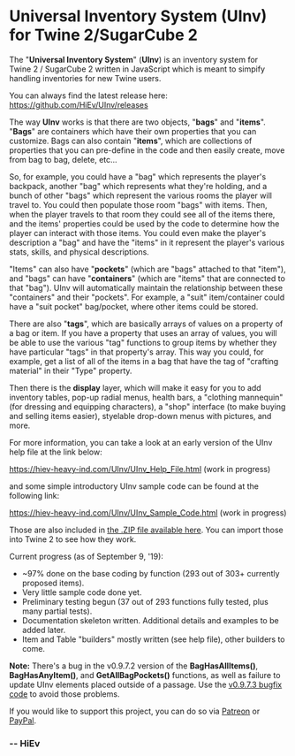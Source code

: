 # Universal Inventory System (UInv) for Twine&nbsp;2/SugarCube&nbsp;2

The "**Universal Inventory System**" (**UInv**) is an inventory system for Twine&nbsp;2 / SugarCube&nbsp;2 written in JavaScript which is meant to simpify handling inventories for new Twine users.

You can always find the latest release here:  https://github.com/HiEv/UInv/releases

The way **UInv** works is that there are two objects, "**bags**" and "**items**".  "**Bags**" are containers which have their own properties that you can customize.  Bags can also contain "**items**", which are collections of properties that you can pre-define in the code and then easily create, move from bag to bag, delete, etc...

So, for example, you could have a "bag" which represents the player's backpack, another "bag" which represents what they're holding, and a bunch of other "bags" which represent the various rooms the player will travel to.  You could then populate those room "bags" with items.  Then, when the player travels to that room they could see all of the items there, and the items' properties could be used by the code to determine how the player can interact with those items.  You could even make the player's description a "bag" and have the "items" in it represent the player's various stats, skills, and physical descriptions.

"Items" can also have "**pockets**" (which are "bags" attached to that "item"), and "bags" can have "**containers**" (which are "items" that are connected to that "bag").  UInv will automatically maintain the relationship between these "containers" and their "pockets".  For example, a "suit" item/container could have a "suit pocket" bag/pocket, where other items could be stored.

There are also "**tags**", which are basically arrays of values on a property of a bag or item. If you have a property that uses an array of values, you will be able to use the various "tag" functions to group items by whether they have particular "tags" in that property's array. This way you could, for example, get a list of all of the items in a bag that have the tag of "crafting material" in their "Type" property.

Then there is the **display** layer, which will make it easy for you to add inventory tables, pop-up radial menus, health bars, a "clothing mannequin" (for dressing and equipping characters), a "shop" interface (to make buying and selling items easier), styelable drop-down menus with pictures, and more.

For more information, you can take a look at an early version of the UInv help file at the link below:

https://hiev-heavy-ind.com/UInv/UInv_Help_File.html  (work in progress)

and some simple introductory UInv sample code can be found at the following link:

https://hiev-heavy-ind.com/UInv/UInv_Sample_Code.html  (work in progress)

Those are also included in [the .ZIP file available here](https://github.com/HiEv/UInv/releases).  You can import those into Twine 2 to see how they work.

Current progress (as of September 9, '19):
 - ~97% done on the base coding by function (293 out of 303+ currently proposed items).
 - Very little sample code done yet.
 - Preliminary testing begun (37 out of 293 functions fully tested, plus many partial tests).
 - Documentation skeleton written.  Additional details and examples to be added later.
 - Item and Table "builders" mostly written (see help file), other builders to come.

**Note:**  There's a bug in the v0.9.7.2 version of the **BagHasAllItems()**, **BagHasAnyItem()**, and **GetAllBagPockets()** functions, as well as failure to update UInv elements placed outside of a passage.  Use the [v0.9.7.3 bugfix code](https://github.com/HiEv/UInv/blob/master/UniversalInventorySystem.js) to avoid those problems.

 If you would like to support this project, you can do so via [Patreon](https://www.patreon.com/HiEv) or [PayPal](https://www.paypal.com/cgi-bin/webscr?cmd=_s-xclick&hosted_button_id=EA6ATKEY5463A&source=url).

### -- HiEv
